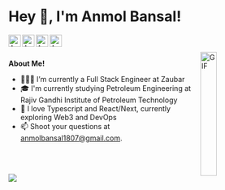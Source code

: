 <h1 title="Anmol Bansal"> Hey 👋, I'm Anmol Bansal!</h1>

<a href="https://www.linkedin.com/in/anmol-bansal02">
  <img align="left" alt="Anmol Bansal's LinkedIn" width="24px" src="https://img.icons8.com/nolan/96/linkedin.png" />
</a>
<a href="https://t.me/Anmolbansal02">
  <img align="left" alt="Anmol Bansal's Telegram" width="24px" src="https://img.icons8.com/nolan/96/telegram-app.png">
</a>
<a href="https://twitter.com/AnmolBansal02">
  <img align="left" alt="Anmol Bansal's Twitter" width="24px" src="https://img.icons8.com/nolan/96/twitter.png" />
</a>
<a href="https://discordapp.com/users/anmolbansal">
  <img align="left" alt="Anmol Bansal's Discord" width="24px" src="https://img.icons8.com/nolan/96/discord.png" />
</a>




<br />
<br />


 
  <img align="right" alt="GIF" width="25%" src="https://media.giphy.com/media/PdOMR5d20WwCwpSvag/giphy.gif" />

**About Me!**

- 👨🏽‍💻 I’m currently a Full Stack Engineer at Zaubar
- 🎓 I'm currently studying Petroleum Engineering at Rajiv Gandhi Institute of Petroleum Technology
- 🌱 I love Typescript and React/Next, currently exploring Web3 and DevOps
- 📫 Shoot your questions at [anmolbansal1807@gmail.com](mailto:anmolbansal1807@gmail.com).

<br />
<br />

![](https://komarev.com/ghpvc/?username=AnmolBansalDEV&color=fc2f00)

